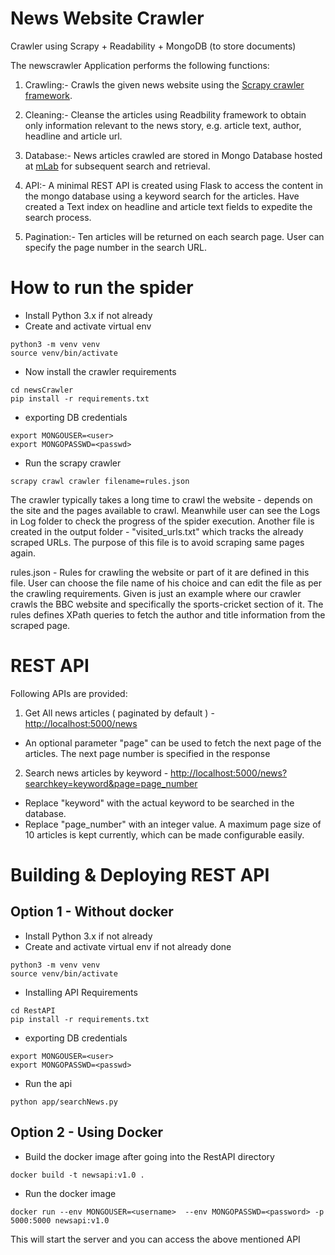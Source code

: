 # News Website Crawler
Crawler using Scrapy + Readability + MongoDB (to store documents)

The newscrawler Application performs the following functions:

1. Crawling:- Crawls the given news website using the [Scrapy crawler framework](http://scrapy.org/).

2. Cleaning:- Cleanse the articles using Readbility framework to obtain only information relevant to the news story, e.g. article text, author, headline and article url. 

3. Database:- News articles crawled are stored in Mongo Database hosted at [mLab](https://mlab.com/) for subsequent search and retrieval.

4. API:- A minimal REST API is created using Flask to access the content in the mongo database using a keyword search for the articles. Have created a Text index on headline and article text fields to expedite the search process.

5. Pagination:- Ten articles will be returned on each search page. User can specify the page number in the search URL.

# How to run the spider
* Install Python 3.x if not already
* Create and activate virtual env
```
python3 -m venv venv
source venv/bin/activate
```

* Now install the crawler requirements
```
cd newsCrawler
pip install -r requirements.txt
```
* exporting DB credentials
```
export MONGOUSER=<user>
export MONGOPASSWD=<passwd>
```

* Run the scrapy crawler

```
scrapy crawl crawler filename=rules.json
```

The crawler typically takes a long time to crawl the website - depends on the site and the pages available to crawl.
Meanwhile user can see the Logs in Log folder to check the progress of the spider execution.
Another file is created in the output folder -  "visited_urls.txt" which tracks the already scraped URLs. The purpose of this file is to avoid scraping same pages again.


rules.json - 
Rules for crawling the website or part of it are defined in this file. User can choose the file name of his choice and can edit the file as per the crawling requirements. Given is just an example where our crawler crawls the BBC website and specifically the sports-cricket section of it. The rules defines XPath queries to fetch the author and title information from the scraped page.

# REST API 

Following APIs are provided: 

1. Get All news articles ( paginated by default ) - [http://localhost:5000/news](http://localhost:5000/news)

* An optional parameter "page" can be used to fetch the next page of the articles. The next page number is specified in the response


2. Search news articles by keyword -  [http://localhost:5000/news?searchkey=keyword&page=page_number](http://localhost:5000/news?searchkey=keyword&page=page_number)

* Replace "keyword" with the actual keyword to be searched in the database.
* Replace "page_number" with an integer value. A maximum page size of 10 articles is kept currently, which can be made configurable easily. 

# Building & Deploying REST API
## Option 1 - Without docker

* Install Python 3.x if not already
* Create and activate virtual env if not already done

```
python3 -m venv venv
source venv/bin/activate
```

* Installing API Requirements 
```
cd RestAPI
pip install -r requirements.txt
```

* exporting DB credentials
```
export MONGOUSER=<user>
export MONGOPASSWD=<passwd>
```

* Run the api 
```
python app/searchNews.py

```

## Option 2 - Using Docker

* Build the docker image after going into the RestAPI directory
```
docker build -t newsapi:v1.0 .
``` 

* Run the docker image
```
docker run --env MONGOUSER=<username>  --env MONGOPASSWD=<password> -p 5000:5000 newsapi:v1.0
```

This will start the server and you can access the above mentioned API